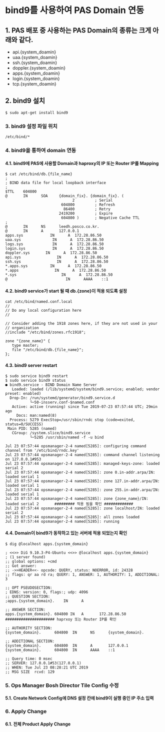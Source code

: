 # bind9를 사용하여 PAS Domain 연동

## 1. PAS 배포 중 사용하는 PAS Domain의 종류는 크게 아래와 같다.
- api.{system_doamin}
- uaa.{system_doamin}
- ssh.{system_doamin}
- doppler.{system_doamin}
- apps.{system_doamin}
- login.{system_doamin}
- tcp.{system_doamin}

## 2. bind9 설치
```
$ sudo apt-get install bind9
```

### 3. bind9 설정 파일 위치
```
/etc/bind/*
```

### 4. bind9을 통하여 domain 연동
#### 4.1. bind9에 PAS에 사용할 Domain과 haproxy의 IP 또는 Router IP를 Mapping
```
$ cat /etc/bind/db.{file_name}
;
; BIND data file for local loopback interface
;
$TTL    604800
@       IN      SOA     {domain_fix}. {domain_fix}. (
                              2         ; Serial
                         604800         ; Refresh
                          86400         ; Retry
                        2419200         ; Expire
                         604800 )       ; Negative Cache TTL
;
@       IN      NS      leedh.posco.co.kr.
@       IN      A       127.0.0.1
apps.sys            IN      A  172.28.86.50
uaa.sys              IN      A  172.28.86.50
logs.sys             IN      A  172.28.86.50
login.sys            IN      A  172.28.86.50
doppler.sys       IN      A  172.28.86.50
api.sys                IN      A  172.28.86.50
ssh.sys                IN      A  172.28.86.50
*.apps.sys          IN      A  172.28.86.50
*.apps                IN      A  172.28.86.50
*.sys                    IN      A  172.28.86.50
@                          IN      AAAA    ::1
```

#### 4.2. bind9 service가 start 될 때 db.{zone}이 적용 되도록 설정
```
cat /etc/bind/named.conf.local
//
// Do any local configuration here
//

// Consider adding the 1918 zones here, if they are not used in your
// organization
//include "/etc/bind/zones.rfc1918";

zone "{zone_name}" {
   type master;
   file "/etc/bind/db.{file_name}";
};
```

#### 4.3. bind9 server restart
```
$ sudo service bind9 restart
$ sudo service bind9 status
● bind9.service - BIND Domain Name Server
   Loaded: loaded (/lib/systemd/system/bind9.service; enabled; vendor preset: enabled)
  Drop-In: /run/systemd/generator/bind9.service.d
           └─50-insserv.conf-$named.conf
   Active: active (running) since Tue 2019-07-23 07:57:44 UTC; 29min ago
     Docs: man:named(8)
  Process: 5279 ExecStop=/usr/sbin/rndc stop (code=exited, status=0/SUCCESS)
 Main PID: 5285 (named)
   CGroup: /system.slice/bind9.service
           └─5285 /usr/sbin/named -f -u bind

Jul 23 07:57:44 opsmanager-2-4 named[5285]: configuring command channel from '/etc/bind/rndc.key'
Jul 23 07:57:44 opsmanager-2-4 named[5285]: command channel listening on 127.0.0.1#953
Jul 23 07:57:44 opsmanager-2-4 named[5285]: managed-keys-zone: loaded serial 2
Jul 23 07:57:44 opsmanager-2-4 named[5285]: zone 0.in-addr.arpa/IN: loaded serial 1
Jul 23 07:57:44 opsmanager-2-4 named[5285]: zone 127.in-addr.arpa/IN: loaded serial 1
Jul 23 07:57:44 opsmanager-2-4 named[5285]: zone 255.in-addr.arpa/IN: loaded serial 1
Jul 23 07:57:44 opsmanager-2-4 named[5285]: zone {zone_name}/IN: loaded serial 2       ######### 적용 됨을 확인 #############
Jul 23 07:57:44 opsmanager-2-4 named[5285]: zone localhost/IN: loaded serial 2
Jul 23 07:57:44 opsmanager-2-4 named[5285]: all zones loaded
Jul 23 07:57:44 opsmanager-2-4 named[5285]: running
```

#### 4.4. Domain이 bind9가 동작하고 있는 서버에 적용 되었는지 확인
```
$ dig @localhost apps.{system_domain}

; <<>> DiG 9.10.3-P4-Ubuntu <<>> @localhost apps.{system_domain}
; (1 server found)
;; global options: +cmd
;; Got answer:
;; ->>HEADER<<- opcode: QUERY, status: NOERROR, id: 24328
;; flags: qr aa rd ra; QUERY: 1, ANSWER: 1, AUTHORITY: 1, ADDITIONAL: 3

;; OPT PSEUDOSECTION:
; EDNS: version: 0, flags:; udp: 4096
;; QUESTION SECTION:
;apps.{system_domain}.    IN      A

;; ANSWER SECTION:
apps.{system_domain}. 604800 IN   A       172.28.86.50 ###################### haprxoy 또는 Router IP를 확인

;; AUTHORITY SECTION:
{system_domain}.      604800  IN      NS      {system_domain}.

;; ADDITIONAL SECTION:
{system_domain}.      604800  IN      A       127.0.0.1
{system_domain}.      604800  IN      AAAA    ::1

;; Query time: 0 msec
;; SERVER: 127.0.0.1#53(127.0.0.1)
;; WHEN: Tue Jul 23 08:28:21 UTC 2019
;; MSG SIZE  rcvd: 129

```


### 5. Ops Manager Bosh Director Tile Config 수정
#### 5.1. Create Network Config에 DNS 설정 칸에 bind9이 실행 중인 IP 주소 입력

### 6. Apply Change
#### 6.1. 전체 Product Apply Change
